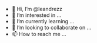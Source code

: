 - 👋 Hi, I’m @leandrezz 
- 👀 I’m interested in ...
- 🌱 I’m currently learning ...
- 💞️ I’m looking to collaborate on ...
- 📫 How to reach me ...

<!---
leandrezz/leandrezz is a ✨ special ✨ repository because its `README.md` (this file) appears on your GitHub profile.
You can click the Preview link to take a look at your changes.
--->
